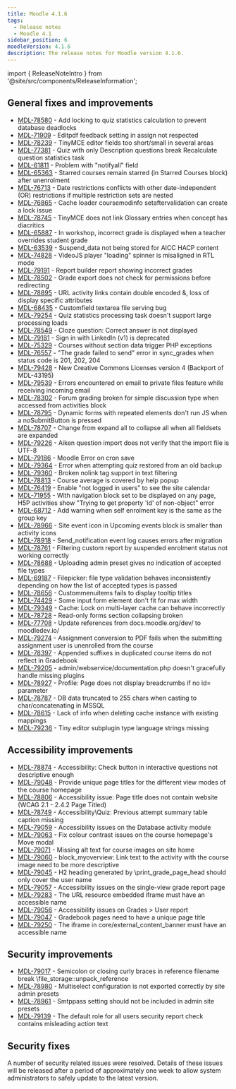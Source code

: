 ```yaml
---
title: Moodle 4.1.6
tags:
  - Release notes
  - Moodle 4.1
sidebar_position: 6
moodleVersion: 4.1.6
description: The release notes for Moodle version 4.1.6.
---
```


import { ReleaseNoteIntro } from '@site/src/components/ReleaseInformation';

<ReleaseNoteIntro releaseName={frontMatter.moodleVersion} />

## General fixes and improvements
<!-- cspell:disable -->
- [MDL-78580](https://tracker.moodle.org/browse/MDL-78580) - Add locking to quiz statistics calculation to prevent database deadlocks
- [MDL-71909](https://tracker.moodle.org/browse/MDL-71909) - Editpdf feedback setting in assign not respected
- [MDL-78239](https://tracker.moodle.org/browse/MDL-78239) - TinyMCE editor fields too short/small in several areas
- [MDL-77381](https://tracker.moodle.org/browse/MDL-77381) - Quiz with only Description questions break Recalculate question statistics task
- [MDL-61811](https://tracker.moodle.org/browse/MDL-61811) - Problem with "notifyall" field
- [MDL-65363](https://tracker.moodle.org/browse/MDL-65363) - Starred courses remain starred (in Starred Courses block) after unenrolment
- [MDL-76713](https://tracker.moodle.org/browse/MDL-76713) - Date restrictions conflicts with other date-independent (OR) restrictions if multiple restriction sets are nested
- [MDL-76865](https://tracker.moodle.org/browse/MDL-76865) - Cache loader coursemodinfo setaftervalidation can create a lock issue
- [MDL-78745](https://tracker.moodle.org/browse/MDL-78745) - TinyMCE does not link Glossary entries when concept has diacritics
- [MDL-65887](https://tracker.moodle.org/browse/MDL-65887) - In workshop, incorrect grade is displayed when a teacher overrides student grade
- [MDL-63539](https://tracker.moodle.org/browse/MDL-63539) - Suspend_data not being stored for AICC HACP content
- [MDL-74828](https://tracker.moodle.org/browse/MDL-74828) - VideoJS player "loading" spinner is misaligned in RTL mode
- [MDL-79191](https://tracker.moodle.org/browse/MDL-79191) - Report builder report showing incorrect grades
- [MDL-78502](https://tracker.moodle.org/browse/MDL-78502) - Grade export does not check for permissions before redirecting
- [MDL-78895](https://tracker.moodle.org/browse/MDL-78895) - URL activity links contain double encoded &, loss of display specific attributes
- [MDL-68435](https://tracker.moodle.org/browse/MDL-68435) - Customfield textarea file serving bug
- [MDL-79254](https://tracker.moodle.org/browse/MDL-79254) - Quiz statistics processing task doesn't support large processing loads
- [MDL-78549](https://tracker.moodle.org/browse/MDL-78549) - Cloze question: Correct answer is not displayed
- [MDL-79181](https://tracker.moodle.org/browse/MDL-79181) - Sign in with LinkedIn (v1) is deprecated
- [MDL-75329](https://tracker.moodle.org/browse/MDL-75329) - Courses without section data trigger PHP exceptions
- [MDL-76557](https://tracker.moodle.org/browse/MDL-76557) - "The grade failed to send" error in sync_grades when status code is 201, 202, 204
- [MDL-79428](https://tracker.moodle.org/browse/MDL-79428) - New Creative Commons Licenses version 4 (Backport of MDL-43195)
- [MDL-79539](https://tracker.moodle.org/browse/MDL-79539) - Errors encountered on email to private files feature while receiving incoming email
- [MDL-78302](https://tracker.moodle.org/browse/MDL-78302) - Forum grading broken for simple discussion type when accessed from activities block
- [MDL-78795](https://tracker.moodle.org/browse/MDL-78795) - Dynamic forms with repeated elements don't run JS when a noSubmitButton is pressed
- [MDL-78707](https://tracker.moodle.org/browse/MDL-78707) - Change from expand all to collapse all when all fieldsets are expanded
- [MDL-79226](https://tracker.moodle.org/browse/MDL-79226) - Aiken question import does not verify that the import file is UTF-8
- [MDL-79186](https://tracker.moodle.org/browse/MDL-79186) - Moodle Error on cron save
- [MDL-79364](https://tracker.moodle.org/browse/MDL-79364) - Error when attempting quiz restored from an old backup
- [MDL-79360](https://tracker.moodle.org/browse/MDL-79360) - Broken nolink tag support in text filtering
- [MDL-78813](https://tracker.moodle.org/browse/MDL-78813) - Course average is covered by help popup
- [MDL-76419](https://tracker.moodle.org/browse/MDL-76419) - Enable "not logged in users" to see the site calendar
- [MDL-71955](https://tracker.moodle.org/browse/MDL-71955) - With navigation block set to be displayed on any page, H5P activities show "Trying to get property 'id' of non-object" error
- [MDL-68712](https://tracker.moodle.org/browse/MDL-68712) - Add warning when self enrolment key is the same as the group key
- [MDL-78966](https://tracker.moodle.org/browse/MDL-78966) - Site event icon in Upcoming events block is smaller than activity icons
- [MDL-78918](https://tracker.moodle.org/browse/MDL-78918) - Send_notification event log causes errors after migration
- [MDL-78761](https://tracker.moodle.org/browse/MDL-78761) - Filtering custom report by suspended enrolment status not working correctly
- [MDL-78688](https://tracker.moodle.org/browse/MDL-78688) - Uploading admin preset gives no indication of accepted file types
- [MDL-69187](https://tracker.moodle.org/browse/MDL-69187) - Filepicker: file type validation behaves inconsistently depending on how the list of accepted types is passed
- [MDL-78656](https://tracker.moodle.org/browse/MDL-78656) - Custommenuitems fails to display tooltip titles
- [MDL-74429](https://tracker.moodle.org/browse/MDL-74429) - Some input form element don't fit for max width
- [MDL-79349](https://tracker.moodle.org/browse/MDL-79349) - Cache: Lock on multi-layer cache can behave incorrectly
- [MDL-78728](https://tracker.moodle.org/browse/MDL-78728) - Read-only forms section collapsing broken
- [MDL-77708](https://tracker.moodle.org/browse/MDL-77708) - Update references from docs.moodle.org/dev/ to moodledev.io/
- [MDL-79274](https://tracker.moodle.org/browse/MDL-79274) - Assignment conversion to PDF fails when the submitting assignment user is unenrolled from the course
- [MDL-78397](https://tracker.moodle.org/browse/MDL-78397) - Appended suffixes in duplicated course items do not reflect in Gradebook
- [MDL-79205](https://tracker.moodle.org/browse/MDL-79205) - admin/webservice/documentation.php doesn't gracefully handle missing plugins
- [MDL-78927](https://tracker.moodle.org/browse/MDL-78927) - Profile: Page does not display breadcrumbs if no id= parameter
- [MDL-78787](https://tracker.moodle.org/browse/MDL-78787) - DB data truncated to 255 chars when casting to char/concatenating in MSSQL
- [MDL-78615](https://tracker.moodle.org/browse/MDL-78615) - Lack of info when deleting cache instance with existing mappings
- [MDL-79236](https://tracker.moodle.org/browse/MDL-79236) - Tiny editor subplugin type language strings missing
<!-- cspell:enable -->

## Accessibility improvements
<!-- cspell:disable -->
- [MDL-78874](https://tracker.moodle.org/browse/MDL-78874) - Accessibility: Check button in interactive questions not descriptive enough
- [MDL-79048](https://tracker.moodle.org/browse/MDL-79048) - Provide unique page titles for the different view modes of the course homepage
- [MDL-78806](https://tracker.moodle.org/browse/MDL-78806) - Accessibility issue: Page title does not contain website (WCAG 2.1 - 2.4.2 Page Titled)
- [MDL-78749](https://tracker.moodle.org/browse/MDL-78749) - Accessibility\Quiz: Previous attempt summary table caption missing
- [MDL-79059](https://tracker.moodle.org/browse/MDL-79059) - Accessibility issues on the Database activity module
- [MDL-79063](https://tracker.moodle.org/browse/MDL-79063) - Fix colour contrast issues on the course homepage's Move modal
- [MDL-79071](https://tracker.moodle.org/browse/MDL-79071) - Missing alt text for course images on site home
- [MDL-79060](https://tracker.moodle.org/browse/MDL-79060) - block_myoverview: Link text to the activity with the course image need to be more descriptive
- [MDL-79045](https://tracker.moodle.org/browse/MDL-79045) - H2 heading generated by \print_grade_page_head should only cover the user name
- [MDL-79057](https://tracker.moodle.org/browse/MDL-79057) - Accessibility issues on the single-view grade report page
- [MDL-79283](https://tracker.moodle.org/browse/MDL-79283) - The URL resource embedded iframe must have an accessible name
- [MDL-79056](https://tracker.moodle.org/browse/MDL-79056) - Accessibility issues on Grades > User report
- [MDL-79047](https://tracker.moodle.org/browse/MDL-79047) - Gradebook pages need to have a unique page title
- [MDL-79250](https://tracker.moodle.org/browse/MDL-79250) - The iframe in core/external_content_banner must have an accessible name
<!-- cspell:enable -->

## Security improvements
<!-- cspell:disable -->
- [MDL-79017](https://tracker.moodle.org/browse/MDL-79017) - Semicolon or closing curly braces in reference filename break \file_storage::unpack_reference
- [MDL-78980](https://tracker.moodle.org/browse/MDL-78980) - Multiselect configuration is not exported correctly by site admin presets
- [MDL-78961](https://tracker.moodle.org/browse/MDL-78961) - Smtppass setting should not be included in admin site presets
- [MDL-79139](https://tracker.moodle.org/browse/MDL-79139) - The default role for all users security report check contains misleading action text
<!-- cspell:enable -->

## Security fixes

A number of security related issues were resolved. Details of these issues will be released after a period of approximately one week to allow system administrators to safely update to the latest version.

